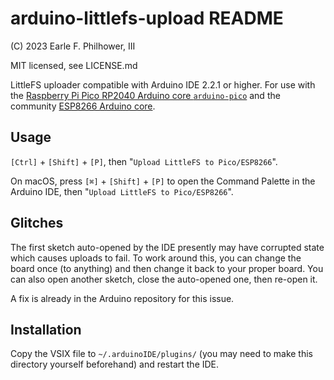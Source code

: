 # arduino-littlefs-upload README
(C) 2023 Earle F. Philhower, III

MIT licensed, see LICENSE.md

LittleFS uploader compatible with Arduino IDE 2.2.1 or higher. For use with the [Raspberry Pi Pico RP2040 Arduino core `arduino-pico`](https://github.com/earlephilhower/arduino-pico) and the community [ESP8266 Arduino core](https://github.com/esp8266/Arduino).

## Usage

`[Ctrl]` + `[Shift]` + `[P]`, then "`Upload LittleFS to Pico/ESP8266`".

On macOS, press `[⌘]` + `[Shift]` + `[P]` to open the Command Palette in the Arduino IDE, then "`Upload LittleFS to Pico/ESP8266`".

## Glitches

The first sketch auto-opened by the IDE presently may have corrupted state which causes uploads to fail.
To work around this, you can change the board once (to anything) and then change it back to your proper board.
You can also open another sketch, close the auto-opened one, then re-open it.

A fix is already in the Arduino repository for this issue.

## Installation

Copy the VSIX file to `~/.arduinoIDE/plugins/` (you may need to make this directory yourself beforehand) and restart the IDE.
